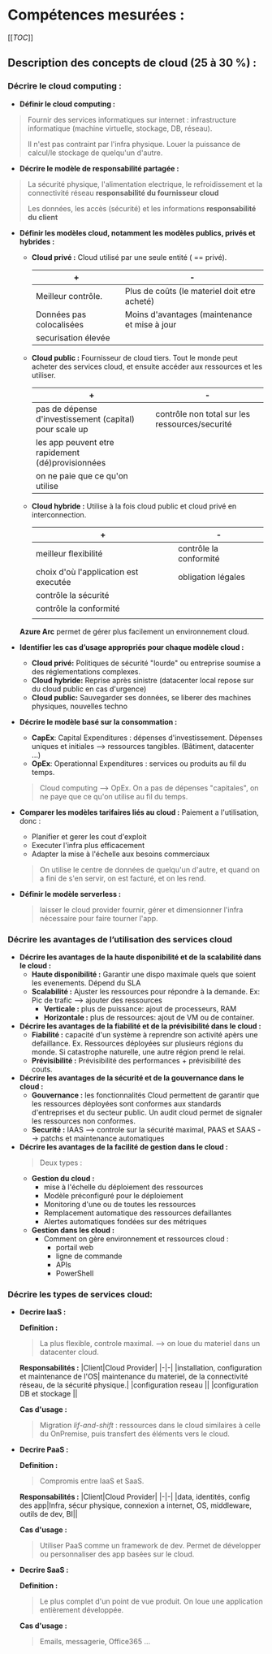 # Compétences mesurées : 

[[_TOC_]]
## Description des concepts de cloud (25 à 30 %) :
### Décrire le cloud computing :
- **Définir le cloud computing :**
> Fournir des services informatiques sur internet : infrastructure informatique (machine virtuelle, stockage, DB, réseau).
> 
> Il n'est pas contraint par l'infra physique.
> Louer la puissance de calcul/le stockage de quelqu'un d'autre.

- **Décrire le modèle de responsabilité partagée :**
> La sécurité physique, l'alimentation electrique, le refroidissement et la connectivité réseau **responsabilité du fournisseur cloud**
> 
> Les données, les accès (sécurité) et les informations **responsabilité du client**

- **Définir les modèles cloud, notamment les modèles publics, privés et hybrides :**
  - **Cloud privé :** Cloud utilisé par une seule entité ( == privé). 
 
    |+|-|
    |-|-|
    |Meilleur contrôle.|Plus de coûts (le materiel doit etre acheté)|
    |Données pas colocalisées| Moins d'avantages (maintenance et mise à jour|
    |securisation élevée||

  - **Cloud public :** Fournisseur de cloud tiers. Tout le monde peut acheter des services cloud, et ensuite accéder aux ressources et les utiliser.
 
    |+|-|
    |-|-|
    |pas de dépense d'investissement (capital) pour scale up |contrôle non total sur les ressources/securité|
    |les app peuvent etre rapidement (dé)provisionnées||
    |on ne paie que ce qu'on utilise||

  - **Cloud hybride :** Utilise à la fois cloud public et cloud privé en interconnection. 
  
    |+|-|
    |-|-|
    |meilleur flexibilité|contrôle la conformité|
    |choix d'où l'application est executée|obligation légales|
    |contrôle la sécurité||
    |contrôle la conformité||
    |||
  **Azure Arc** permet de gérer plus facilement un environnement cloud.

- **Identifier les cas d’usage appropriés pour chaque modèle cloud :**
  - **Cloud privé:** Politiques de sécurité "lourde" ou entreprise soumise a des réglementations complexes.
  - **Cloud hybride:** Reprise après sinistre (datacenter local repose sur du cloud public en cas d'urgence)
  - **Cloud public:** Sauvegarder ses données, se liberer des machines physiques, nouvelles techno

- **Décrire le modèle basé sur la consommation :**
  - **CapEx**: Capital Expenditures : dépenses d'investissement. Dépenses uniques et initiales --> ressources tangibles. (Bâtiment, datacenter ...)
  - **OpEx**: Operationnal Expenditures : services ou produits au fil du temps.
  
  > Cloud computing --> OpEx. On a pas de dépenses "capitales", on ne paye que ce qu'on utilise au fil du temps.

- **Comparer les modèles tarifaires liés au cloud :**
  Paiement a l'utilisation, donc : 
  - Planifier et gerer les cout d'exploit
  - Executer l'infra plus efficacement
  - Adapter la mise à l'échelle aux besoins commerciaux

  > On utilise le centre de données de quelqu'un d'autre, et quand on a fini de s'en servir, on est facturé, et on les rend.

- **Définir le modèle serverless :**
  > laisser le cloud provider fournir, gérer et dimensionner l'infra nécessaire pour faire tourner l'app.

### Décrire les avantages de l’utilisation des services cloud
- **Décrire les avantages de la haute disponibilité et de la scalabilité dans le cloud :**
  - **Haute disponibilité :** Garantir une dispo maximale quels que soient les evenements. Dépend du SLA
  - **Scalabilité :** Ajuster les ressources pour répondre à la demande. Ex: Pic de trafic --> ajouter des ressources
    - **Verticale :** plus de puissance: ajout de processeurs, RAM
    - **Horizontale :** plus de ressources: ajout de VM ou de container.
- **Décrire les avantages de la fiabilité et de la prévisibilité dans le cloud :**
  - **Fiabilité :** capacité d'un système à reprendre son activité apèrs une defaillance. Ex. Ressources déployées sur plusieurs régions du monde. Si catastrophe naturelle, une autre région prend le relai.
  - **Prévisibilité :** Prévisibilité des performances + prévisibilité des couts.
- **Décrire les avantages de la sécurité et de la gouvernance dans le cloud :**
  - **Gouvernance :** les fonctionnalités Cloud permettent de garantir que les ressources déployées sont conformes aux standards d'entreprises et du secteur public. Un audit cloud permet de signaler les ressources non conformes. 
  - **Securité :** IAAS --> controle sur la sécurité maximal, PAAS et SAAS --> patchs et maintenance automatiques
- **Décrire les avantages de la facilité de gestion dans le cloud :**
  > Deux types :
  - **Gestion du cloud :**
    - mise à l'échelle du déploiement des ressources
    - Modèle préconfiguré pour le déploiement
    - Monitoring d'une ou de toutes les ressources
    - Remplacement automatique des ressources defaillantes
    - Alertes automatiques fondées sur des métriques 
  - **Gestion dans les cloud :**
    - Comment on gère environnement et ressources cloud :
      - portail web
      - ligne de commande
      - APIs
      - PowerShell

### Décrire les types de services cloud: 
- **Decrire IaaS :**

  **Definition :**
  > La plus flexible, controle maximal. --> on loue du materiel dans un datacenter cloud.

  **Responsabilités :**
  |Client|Cloud Provider|
  |-|-|
  |installation, configuration et maintenance de l'OS| maintenance du materiel, de la connectivité réseau, de la sécurité physique.|
  |configuration reseau ||
  |configuration DB et stockage ||

  **Cas d'usage :**
  > Migration *lif-and-shift* : ressources dans le cloud similaires à celle du OnPremise, puis transfert des éléments vers le cloud.

- **Decrire PaaS :**

  **Definition :**
  > Compromis entre IaaS et SaaS.

  **Responsabilités :**
  |Client|Cloud Provider|
  |-|-|
  |data, identités, config des app|Infra, sécur physique, connexion a internet, OS, middleware, outils de dev, BI||

  **Cas d'usage :**
  > Utiliser PaaS comme un framework de dev. Permet de développer ou personnaliser des app basées sur le cloud.

- **Decrire SaaS :**

  **Definition :**
  > Le plus complet d'un point de vue produit. On loue une application entièrement développée.

  **Cas d'usage :**
  > Emails, messagerie, Office365 ...
